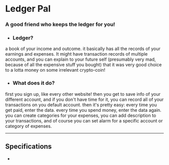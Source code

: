 # Ledger Pal
### A good friend who keeps the ledger for you!

* ### Ledger?
a book of your income and outcome. it basically has all the records of your earnings
and expenses. It might have transaction records of multiple accounts,
and you can explain to your future self (presumably very mad, because of all the 
expensive stuff you bought) that it was very good choice to a lotta money on
some irrelevant crypto-coin!

* ### What does it do?
first you sign up, like every other website! then you get to save info of your different 
account, and if you don't have time for it, you can record all of your 
transactions on you default account. then it's pretty easy: every time
you get paid, enter the data. every time you spend money, enter the data again.
you can create categories for your expenses, you can add description to your transactions,
and of course you can set alarm for a specific account or category of expenses.

---
## Specifications
* 